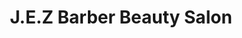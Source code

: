 ---
title: "J.E.Z Barber Beauty Salon"
url: /longview/j-e-z-barber-beauty-salon/
shop: hairdresser
---